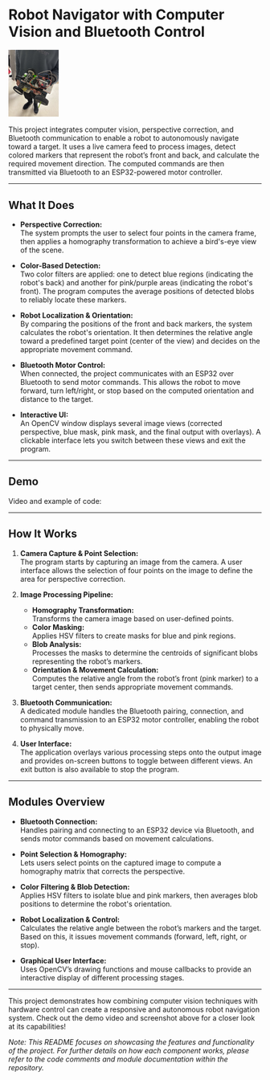 # Robot Navigator with Computer Vision and Bluetooth Control

<img src="/IMG_2512.jpeg" alt="Project Screenshot" width="100"/>

This project integrates computer vision, perspective correction, and Bluetooth communication to enable a robot to autonomously navigate toward a target. It uses a live camera feed to process images, detect colored markers that represent the robot’s front and back, and calculate the required movement direction. The computed commands are then transmitted via Bluetooth to an ESP32-powered motor controller.

---

## What It Does

- **Perspective Correction:**  
  The system prompts the user to select four points in the camera frame, then applies a homography transformation to achieve a bird's-eye view of the scene.

- **Color-Based Detection:**  
  Two color filters are applied: one to detect blue regions (indicating the robot's back) and another for pink/purple areas (indicating the robot's front). The program computes the average positions of detected blobs to reliably locate these markers.

- **Robot Localization & Orientation:**  
  By comparing the positions of the front and back markers, the system calculates the robot's orientation. It then determines the relative angle toward a predefined target point (center of the view) and decides on the appropriate movement command.

- **Bluetooth Motor Control:**  
  When connected, the project communicates with an ESP32 over Bluetooth to send motor commands. This allows the robot to move forward, turn left/right, or stop based on the computed orientation and distance to the target.

- **Interactive UI:**  
  An OpenCV window displays several image views (corrected perspective, blue mask, pink mask, and the final output with overlays). A clickable interface lets you switch between these views and exit the program.

---

## Demo

Video and example of code:



---

## How It Works

1. **Camera Capture & Point Selection:**  
   The program starts by capturing an image from the camera. A user interface allows the selection of four points on the image to define the area for perspective correction.

2. **Image Processing Pipeline:**  
   - **Homography Transformation:**  
     Transforms the camera image based on user-defined points.
   - **Color Masking:**  
     Applies HSV filters to create masks for blue and pink regions.
   - **Blob Analysis:**  
     Processes the masks to determine the centroids of significant blobs representing the robot’s markers.
   - **Orientation & Movement Calculation:**  
     Computes the relative angle from the robot’s front (pink marker) to a target center, then sends appropriate movement commands.

3. **Bluetooth Communication:**  
   A dedicated module handles the Bluetooth pairing, connection, and command transmission to an ESP32 motor controller, enabling the robot to physically move.

4. **User Interface:**  
   The application overlays various processing steps onto the output image and provides on-screen buttons to toggle between different views. An exit button is also available to stop the program.

---

## Modules Overview

- **Bluetooth Connection:**  
  Handles pairing and connecting to an ESP32 device via Bluetooth, and sends motor commands based on movement calculations.

- **Point Selection & Homography:**  
  Lets users select points on the captured image to compute a homography matrix that corrects the perspective.

- **Color Filtering & Blob Detection:**  
  Applies HSV filters to isolate blue and pink markers, then averages blob positions to determine the robot's orientation.

- **Robot Localization & Control:**  
  Calculates the relative angle between the robot’s markers and the target. Based on this, it issues movement commands (forward, left, right, or stop).

- **Graphical User Interface:**  
  Uses OpenCV’s drawing functions and mouse callbacks to provide an interactive display of different processing stages.

---

This project demonstrates how combining computer vision techniques with hardware control can create a responsive and autonomous robot navigation system. Check out the demo video and screenshot above for a closer look at its capabilities!

*Note: This README focuses on showcasing the features and functionality of the project. For further details on how each component works, please refer to the code comments and module documentation within the repository.*

